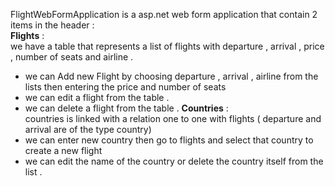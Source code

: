 FlightWebFormApplication is a asp.net web form application that contain 2 items in the header : <br/>
**Flights** : <br/>
we have a table that represents a list of flights with departure  , arrival , price , number of seats and airline .
-  we can Add new Flight by choosing departure , arrival , airline from the lists then entering the price and number of seats
-  we can edit a flight from the table .
-  we can delete a flight from the table .
**Countries** :<br/>
countries is linked with a relation one to one with flights ( departure and arrival are of the type country)
- we can enter new country then go to flights and select that country to create a new flight
- we can edit the name of the country or delete the country itself from the list .   
